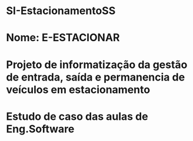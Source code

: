 # SI-EstacionamentoSS
# Nome: E-ESTACIONAR
# Projeto de informatização da gestão de entrada, saída e permanencia de veículos em estacionamento
# Estudo de caso das aulas de Eng.Software
